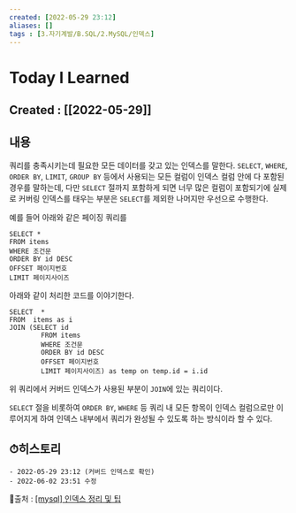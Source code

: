 ```yaml
---
created: [2022-05-29 23:12]
aliases: []
tags : [3.자기계발/B.SQL/2.MySQL/인덱스]
---
```

# Today I Learned
## Created : [[2022-05-29]]
## 내용
쿼리를 충족시키는데 필요한 모든 데이터를 갖고 있는 인덱스를 말한다.
`SELECT`, `WHERE`, `ORDER BY`, `LIMIT`, `GROUP BY` 등에서 사용되는 모든 컬럼이 인덱스 컬럼 안에 다 포함된 경우를 말하는데, 다만 `SELECT` 절까지 포함하게 되면 너무 많은 컬럼이 포함되기에 실제로 커버링 인덱스를 태우는 부분은 `SELECT`를 제외한 나머지만 우선으로 수행한다.

 예를 들어 아래와 같은 페이징 쿼리를
 
```Mysql
SELECT *
FROM items
WHERE 조건문
ORDER BY id DESC
OFFSET 페이지번호
LIMIT 페이지사이즈
```

아래와 같이 처리한 코드를 이야기한다.
```Mysql
SELECT  *
FROM  items as i
JOIN (SELECT id
        FROM items
        WHERE 조건문
        ORDER BY id DESC
        OFFSET 페이지번호
        LIMIT 페이지사이즈) as temp on temp.id = i.id
```
위 쿼리에서 커버드 인덱스가 사용된 부분이 `JOIN`에 있는 쿼리이다.

`SELECT` 절을 비롯하여 `ORDER BY`, `WHERE` 등 쿼리 내 모든 항목이 인덱스 컬럼으로만 이루어지게 하여 인덱스 내부에서 쿼리가 완성될 수 있도록 하는 방식이라 할 수 있다.
## ⏱히스토리
	- 2022-05-29 23:12 (커버드 인덱스로 확인)
	- 2022-06-02 23:51 수정


📙출처 : [[mysql] 인덱스 정리 및 팁](https://jojoldu.tistory.com/243)